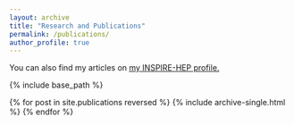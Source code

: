 ```yaml
---
layout: archive
title: "Research and Publications"
permalink: /publications/
author_profile: true
---
```


  You can also find my articles on <u><a href="{{https://inspirehep.net/literature?q=a%20S.Sarkar.12}}">my INSPIRE-HEP profile</a>.</u>

 {% include base_path %}

 {% for post in site.publications reversed %}
 {% include archive-single.html %}
 {% endfor %}
